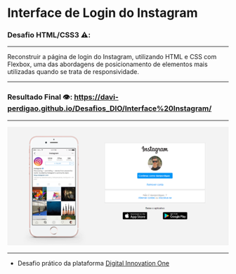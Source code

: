 # Interface de Login do Instagram

### Desafio HTML/CSS3 ⚠️:
***
  Reconstruir a página de login do Instagram, utilizando HTML e CSS com Flexbox, uma das abordagens de posicionamento de elementos mais utilizadas quando se trata de responsividade.
***

### Resultado Final 👁️: https://davi-perdigao.github.io/Desafios_DIO/Interface%20Instagram/
***
 ![Foto Resultado](https://github.com/Davi-Perdigao/Desafios_DIO/blob/main/Interface%20Instagram/img/projeto-instagram.png)

***

- Desafio prático da plataforma [Digital Innovation One](https://web.digitalinnovation.one/home "Digital Innovation One")
